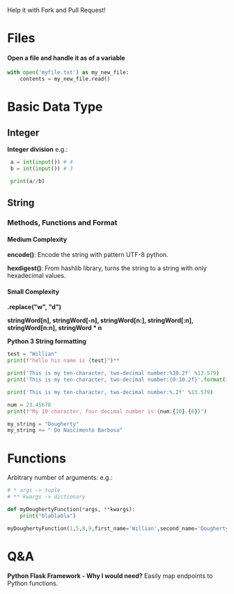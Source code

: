 Help it with Fork and Pull Request!

# Files

#### Open a file and handle it as of a variable
```python
with open('myfile.txt') as my_new_file:
	contents = my_new_file.read()
```

# Basic Data Type
## Integer
**Integer division**
e.g.:
```python
 a = int(input()) # 4
 b = int(input()) # 3

 print(a//b)
```

## String

### Methods, Functions and Format
#### Medium Complexity
**encode()**: Encode the string with pattern UTF-8 python.

**hexdigest()**: From hashlib library, turns the string to a string with only hexadecimal values.

#### Small Complexity

**.replace("w", "d")**

**stringWord[n], stringWord[-n], stringWord[n:], stringWord[:n], stringWord[n:n], stringWord * n**

**Python 3 String formatting**
```python
test = "Willian"
print(f"hello his name is {test}")**

print('This is my ten-character, two-decimal number:%10.2f' %13.579)
print('This is my ten-character, two-decimal number:{0:10.2f}'.format(13.579))

print('This is my ten-character, two-decimal number:%.2f' %13.579)

num = 23.45678
print(f"My 10 character, four decimal number is:{num:{10}.{6}}")

my_string = "Dougherty"
my_string += " Do Nascimento Barbosa"
```

# Functions
Arbitrary number of arguments:
e.g.:
```python
# * args -> tuple
# ** kwargs -> dictionary

def myDoughertyFunction(*args, **kwargs):
	print("blablabla")

myDoughertyFunction(1,5,8,9,first_name='Willian',second_name='Dougherty')
```

# Q&A
**Python Flask Framework - Why I would need?** Easily map endpoints to Python functions.
